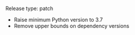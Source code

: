 Release type: patch

* Raise minimum Python version to 3.7
* Remove upper bounds on dependency versions
